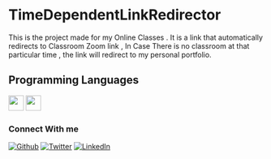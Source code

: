 # TimeDependentLinkRedirector
This is the project made for my Online Classes . It is a link that automatically redirects to Classroom Zoom link , In Case There is no classroom at that particular time , the link will redirect to my personal portfolio.

## Programming Languages
<img src = 'https://github.com/MarikIshtar007/MarikIshtar007/blob/master/images/html.svg' width='30'/>  <img src = 'https://github.com/MarikIshtar007/MarikIshtar007/blob/master/images/js.svg' width='30'/>

<h3>Connect With me</h3>
<p><a href="https://github.com/modidiviyansh" target="_blank"><img alt="Github" src="https://img.shields.io/badge/GitHub-%2312100E.svg?&style=for-the-badge&logo=Github&logoColor=white" /></a> <a href="https://twitter.com/diviyanshmodi" target="_blank"><img alt="Twitter" src="https://img.shields.io/badge/twitter-%231DA1F2.svg?&style=for-the-badge&logo=twitter&logoColor=white" /></a> <a href="https://www.linkedin.com/in/diviyanshmodi" target="_blank"><img alt="LinkedIn" src="https://img.shields.io/badge/linkedin-%230077B5.svg?&style=for-the-badge&logo=linkedin&logoColor=white" /></a> 
</p>
